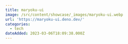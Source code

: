 ```yaml
---
title: maryoku-ui
image: /src/content/showcase/_images/maryoku-ui.webp
url: 'https://maryoku-ui.deno.dev/'
categories:
  - tech
dateAdded: 2023-03-06T18:09:38.000Z
---
```



